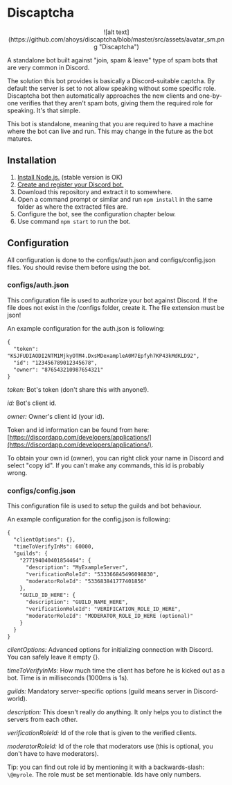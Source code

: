 # Discaptcha

<p style="text-align: center;">![alt text](https://github.com/ahoys/discaptcha/blob/master/src/assets/avatar_sm.png "Discaptcha")</p>

A standalone bot built against "join, spam & leave" type of spam bots that are very common in Discord.

The solution this bot provides is basically a Discord-suitable captcha. By default the server is set to not allow speaking without some specific role. Discaptcha bot then automatically approaches the new clients and one-by-one verifies that they aren't spam bots, giving them the required role for speaking. It's that simple.

This bot is standalone, meaning that you are required to have a machine where the bot can live and run.
This may change in the future as the bot matures.

## Installation

1. [Install Node.js.](https://nodejs.org/en/) (stable version is OK)
2. [Create and register your Discord bot.](https://discordapp.com/developers/applications/)
3. Download this repository and extract it to somewhere.
4. Open a command prompt or similar and run `npm install` in the same folder as where the extracted files are.
5. Configure the bot, see the configuration chapter below.
6. Use command `npm start` to run the bot.

## Configuration
All configuration is done to the configs/auth.json and configs/config.json files. You should revise them before using the bot.

### configs/auth.json
This configuration file is used to authorize your bot against Discord. If the file does not exist in the /configs folder, create it. The file extension must be json!

An example configuration for the auth.json is following:
```
{
  "token": "KSJFUDIAODI2NTM1MjkyOTM4.DxsMDexampleA0M7Epfyh7KP43kMdKLD92",
  "id": "123456789012345678",
  "owner": "876543210987654321"
}
```

*token:* Bot's token (don't share this with anyone!).

*id:* Bot's client id.

*owner:* Owner's client id (your id).

Token and id information can be found from here: [https://discordapp.com/developers/applications/](https://discordapp.com/developers/applications/).

To obtain your own id (owner), you can right click your name in Discord and select "copy id". If you can't make any commands, this id is probably wrong.

### configs/config.json
This configuration file is used to setup the guilds and bot behaviour.

An example configuration for the config.json is following:
```
{
  "clientOptions": {},
  "timeToVerifyInMs": 60000,
  "guilds": {
    "277194040401854464": {
      "description": "MyExampleServer",
      "verificationRoleId": "533366845496098830",
      "moderatorRoleId": "533683841777401856"
    },
    "GUILD_ID_HERE": {
      "description": "GUILD_NAME_HERE",
      "verificationRoleId": "VERIFICATION_ROLE_ID_HERE",
      "moderatorRoleId": "MODERATOR_ROLE_ID_HERE (optional)"
    }
  }
}
```

*clientOptions:* Advanced options for initializing connection with Discord. You can safely leave it empty {}.

*timeToVerifyInMs:* How much time the client has before he is kicked out as a bot. Time is in milliseconds (1000ms is 1s).

*guilds:* Mandatory server-specific options (guild means server in Discord-world).

*description:* This doesn't really do anything. It only helps you to distinct the servers from each other.

*verificationRoleId:* Id of the role that is given to the verified clients.

*moderatorRoleId:* Id of the role that moderators use (this is optional, you don't have to have moderators).

Tip: you can find out role id by mentioning it with a backwards-slash: `\@myrole`. The role must be set mentionable. Ids have only numbers.
